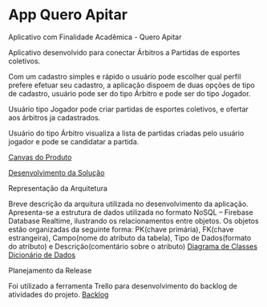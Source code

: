 # App Quero Apitar
Aplicativo com Finalidade Acadêmica - Quero Apitar

Aplicativo desenvolvido para conectar Árbitros a Partidas de esportes coletivos.

Com um cadastro simples e rápido o usuário pode escolher qual perfil prefere efetuar seu cadastro, a aplicação dispoem de duas opções de 
tipo de cadastro, usuário pode ser do tipo Árbitro e pode ser do tipo Jogador.

Usuário tipo Jogador pode criar partidas de esportes coletivos, e ofertar aos árbitros ja cadastrados.

Usuário do tipo Árbitro visualiza a lista de partidas criadas pelo usuário jogador e pode se candidatar a partida.

<a  href="https://drive.google.com/open?id=10DpTs86lx12fU35Vtw3V-zpByuC32or6" target="_blank">Canvas do Produto</a> 

<a  href="https://drive.google.com/open?id=17XP1Ic9popHIXda0TYSx-23tXE8F-EhD" target="_blank">Desenvolvimento da Solução</a> 

Representação da Arquitetura

Breve descrição da arquitura utilizada no desenvolvimento da aplicação.
Apresenta-se a estrutura de dados utilizada no formato NoSQL – Firebase Database Realtime, ilustrando os relacionamentos entre objetos. Os objetos estão
organizadas da seguinte forma: PK(chave primária), FK(chave estrangeira),
Campo(nome do atributo da tabela), Tipo de Dados(formato do atributo) e
Descrição(comentário sobre o atributo)
<a  href="https://drive.google.com/open?id=1-YGxtZm8hDVB7-FFE2ByiCGs4aiMrm0y" target="_blank">Diagrama de Classes</a><br>
<a href="https://docs.google.com/spreadsheets/d/156hLktLrooEjoFtKAYKmiSb4TFq1b57UhYuW5hxQjtI/edit?usp=sharing" target="_blank">Dicionário de Dados</a>

Planejamento da Release

Foi utilizado a ferramenta Trello para desenvolvimento do backlog de atividades do projeto. 
<a  href="https://drive.google.com/open?id=1n4GUymzp4XPx7zOIqXOo-libaunWZRyg" target="_blank">Backlog</a>



